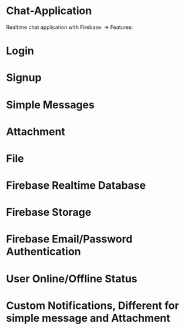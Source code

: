 # Chat-Application
Realtime chat application with Firebase.
=> Features:
# Login
# Signup
# Simple Messages
# Attachment
# File
# Firebase Realtime Database
# Firebase Storage
# Firebase Email/Password Authentication
# User Online/Offline Status
# Custom Notifications, Different for simple message and Attachment
